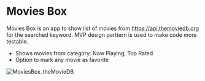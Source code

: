 # Movies Box

Movies Box is an app to show list of movies from https://api.themoviedb.org for the searched keyword. MVP design parttern is used to make code more testable.

  - Shows movies from category: Now Playing, Top Rated
  - Option to mark any movie as favorite

![MoviesBox_theMovieDB](https://user-images.githubusercontent.com/3336303/99315249-a9773500-2862-11eb-8b69-6f4e4722eb28.png)
